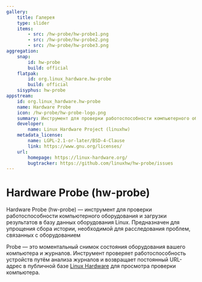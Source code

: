 ```yaml
---
gallery:
    title: Галерея
    type: slider
    items:
        - src: /hw-probe/hw-probe1.png
        - src: /hw-probe/hw-probe2.png
        - src: /hw-probe/hw-probe3.png
aggregation:
    snap:
        id: hw-probe
        build: official
    flatpak:
        id: org.linux_hardware.hw-probe
        build: official
    sisyphus: hw-probe
appstream:
    id: org.linux_hardware.hw-probe
    name: Hardware Probe
    icon: /hw-probe/hw-probe-logo.png
    summary: Инструмент для проверки работоспособности компьютерного оборудования и загрузки результатов в базу данных оборудования Linux
    developer:
        name: Linux Hardware Project (linuxhw)
    metadata_license:
        name: LGPL-2.1-or-later/BSD-4-Clause
        link: https://www.gnu.org/licenses/
    url:
        homepage: https://linux-hardware.org/
        bugtracker: https://github.com/linuxhw/hw-probe/issues
---
```


# Hardware Probe (hw-probe)

Hardware Probe (hw-probe) — инструмент для проверки работоспособности компьютерного оборудования и загрузки результатов в базу данных оборудования Linux. Предназначен для упрощения сбора истории, необходимой
для расследования проблем, связанных с оборудованием

Probe — это моментальный снимок состояния оборудования вашего компьютера и журналов. Инструмент проверяет работоспособность устройств путём анализа журналов и возвращает постоянный URL-адрес в публичной базе [Linux Hardware](https://linux-hardware.org/) для просмотра проверки компьютера.

<AGWGallery />

<!--@include: @apps/_parts/install/content-repo.md-->
<!--@include: @apps/_parts/install/content-flatpak.md-->
<!--@include: @apps/_parts/install/content-snap.md-->
